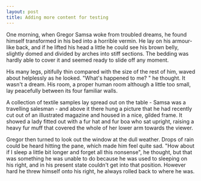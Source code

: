 ```yaml
---
layout: post
title: Adding more content for testing
---
```


One morning, when Gregor Samsa woke from troubled dreams, he found himself transformed in his bed into a horrible
vermin. He lay on his armour-like back, and if he lifted his head a little he could see his brown belly, slightly
domed and divided by arches into stiff sections. The bedding was hardly able to cover it and seemed ready to slide off
any moment.

His many legs, pitifully thin compared with the size of the rest of him, waved about helplessly as he looked.
"What's happened to me? " he thought. It wasn't a dream. His room, a proper human room although a little too small,
lay peacefully between its four familiar walls.

A collection of textile samples lay spread out on the table - Samsa was a travelling salesman - and above it there
hung a picture that he had recently cut out of an illustrated magazine and housed in a nice, gilded frame. It showed
a lady fitted out with a fur hat and fur boa who sat upright, raising a heavy fur muff that covered the whole of her
lower arm towards the viewer.

Gregor then turned to look out the window at the dull weather. Drops of rain could be heard hitting the pane, which
made him feel quite sad. "How about if I sleep a little bit longer and forget all this nonsense", he thought, but that
was something he was unable to do because he was used to sleeping on his right, and in his present state couldn't get
into that position. However hard he threw himself onto his right, he always rolled back to where he was.
